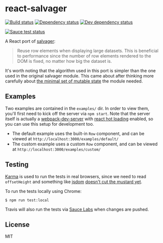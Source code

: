 # react-salvager

[![Build status](https://img.shields.io/travis/tanem/react-salvager/master.svg?style=flat-square)](https://travis-ci.org/tanem/react-salvager)
[![Dependency status](https://david-dm.org/tanem/react-salvager.svg?style=flat-square)](https://david-dm.org/tanem/react-salvager)
[![Dev dependency status](https://david-dm.org/tanem/react-salvager/dev-status.svg?style=flat-square)](https://david-dm.org/tanem/react-salvager#info=devDependencies)

[![Sauce test status](https://saucelabs.com/browser-matrix/react-salvager.svg)](https://saucelabs.com/u/react-salvager)

A React port of [salvager](https://github.com/tanem/salvager):

> Reuse row elements when displaying large datasets. This is beneficial to performance since the number of row elements rendered to the DOM is fixed, no matter how big the dataset is.

It's worth noting that the algorithm used in this port is simpler than the one used in the original salvager module. This came about after thinking more carefully about [the minimal set of mutable state](https://facebook.github.io/react/docs/thinking-in-react.html#step-3-identify-the-minimal-but-complete-representation-of-ui-state) the module needed.

## Examples

Two examples are contained in the `examples/` dir. In order to view them, you'll first need to kick off the server via `npm start`. Note that the server itself is actually a [webpack-dev-server](https://webpack.github.io/docs/webpack-dev-server.html) with [react hot loading](https://github.com/gaearon/react-hot-loader) enabled, so you can use this setup for development too.

- The default example uses the built-in `Row` component, and can be viewed at `http://localhost:3000/examples/default/`
- The custom example uses a custom `Row` component, and can be viewed at `http://localhost:3000/examples/custom/`

## Testing

[Karma](http://karma-runner.github.io/0.13/index.html) is used to run the tests in real browsers, since we need to read `offsetHeight` and something like [jsdom](https://github.com/tmpvar/jsdom) [doesn't cut the mustard yet](https://github.com/tmpvar/jsdom/issues/135).

To run the tests locally using Chrome:

```
$ npm run test:local
```

Travis will also run the tests via [Sauce Labs](https://saucelabs.com/) when changes are pushed.

## License

MIT
